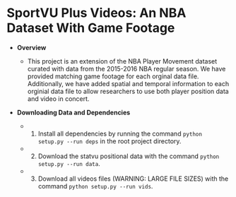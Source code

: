 # SportVU Plus Videos: An NBA Dataset With Game Footage

- **Overview**
    - This project is an extension of the NBA Player Movement dataset curated with data from the 2015-2016 NBA regular season. We have provided matching game footage for each orginal data file. Additionally, we have added spatial and temporal information to each orginial data file to allow researchers to use both player position data and video in concert.

- **Downloading Data and Dependencies**
  -  1. Install all dependencies by running the command ```python setup.py --run deps``` in the root project directory.
  - 2. Download the statvu positional data with the command ```python setup.py --run data```.
  - 3. Download all videos files (WARNING: LARGE FILE SIZES) with the command ```python setup.py --run vids```.
